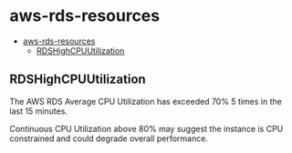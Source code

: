 # aws-rds-resources

- [aws-rds-resources](#aws-rds-resources)
  - [RDSHighCPUUtilization](#rdshighcpuutilization)

## RDSHighCPUUtilization

The AWS RDS Average CPU Utilization has exceeded 70% 5 times in the last 15 minutes. 

Continuous CPU Utilization above 80% may suggest the instance is CPU constrained and could degrade overall performance.


